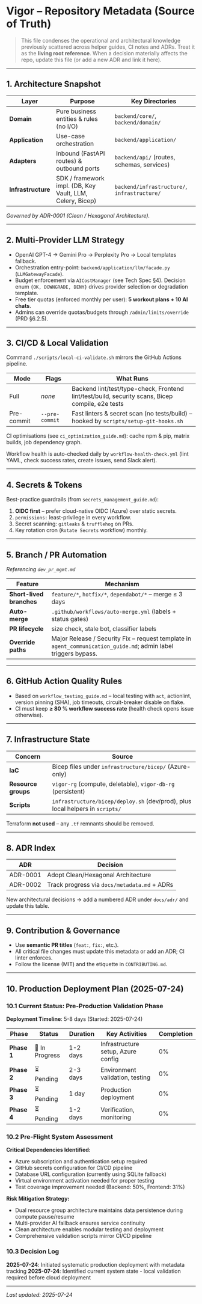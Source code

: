 # Vigor – Repository Metadata (Source of Truth)

> This file condenses the operational and architectural knowledge previously scattered across helper guides, CI notes and ADRs. Treat it as the **living root reference**. When a decision materially affects the repo, update this file (or add a new ADR and link it here).

---

## 1. Architecture Snapshot

| Layer              | Purpose                                                   | Key Directories                              |
| ------------------ | --------------------------------------------------------- | -------------------------------------------- |
| **Domain**         | Pure business entities & rules (no I/O)                   | `backend/core/`, `backend/domain/`           |
| **Application**    | Use-case orchestration                                    | `backend/application/`                       |
| **Adapters**       | Inbound (FastAPI routes) & outbound ports                 | `backend/api/` (routes, schemas, services)   |
| **Infrastructure** | SDK / framework impl. (DB, Key Vault, LLM, Celery, Bicep) | `backend/infrastructure/`, `infrastructure/` |

_Governed by ADR-0001 (Clean / Hexagonal Architecture)._

---

## 2. Multi-Provider LLM Strategy

- OpenAI GPT-4 → Gemini Pro → Perplexity Pro → Local templates fallback.
- Orchestration entry-point: `backend/application/llm/facade.py` (`LLMGatewayFacade`).
- Budget enforcement via `AICostManager` (see Tech Spec §4). Decision enum `{OK, DOWNGRADE, DENY}` drives provider selection or degradation template.
- Free tier quotas (enforced monthly per user): **5 workout plans + 10 AI chats**.
- Admins can override quotas/budgets through `/admin/limits/override` (PRD §6.2.5).

---

## 3. CI/CD & Local Validation

Command `./scripts/local-ci-validate.sh` mirrors the GitHub Actions pipeline.

| Mode       | Flags          | What Runs                                                                                        |
| ---------- | -------------- | ------------------------------------------------------------------------------------------------ |
| Full       | _none_         | Backend lint/test/type-check, Frontend lint/test/build, security scans, Bicep compile, e2e tests |
| Pre-commit | `--pre-commit` | Fast linters & secret scan (no tests/build) – hooked by `scripts/setup-git-hooks.sh`             |

CI optimisations (see `ci_optimization_guide.md`): cache npm & pip, matrix builds, job dependency graph.

Workflow health is auto-checked daily by `workflow-health-check.yml` (lint YAML, check success rates, create issues, send Slack alert).

---

## 4. Secrets & Tokens

Best-practice guardrails (from `secrets_management_guide.md`):

1. **OIDC first** – prefer cloud-native OIDC (Azure) over static secrets.
2. `permissions:` least-privilege in every workflow.
3. Secret scanning: `gitleaks` & `trufflehog` on PRs.
4. Key rotation cron (`Rotate Secrets` workflow) monthly.

---

## 5. Branch / PR Automation

_Referencing `dev_pr_mgmt.md`_

| Feature                  | Mechanism                                                                                                       |
| ------------------------ | --------------------------------------------------------------------------------------------------------------- |
| **Short-lived branches** | `feature/*`, `hotfix/*`, `dependabot/*` – merge ≤ 3 days                                                        |
| **Auto-merge**           | `.github/workflows/auto-merge.yml` (labels + status gates)                                                      |
| **PR lifecycle**         | size check, stale bot, classifier labels                                                                        |
| **Override paths**       | Major Release / Security Fix – request template in `agent_communication_guide.md`; admin label triggers bypass. |

---

## 6. GitHub Action Quality Rules

- Based on `workflow_testing_guide.md` – local testing with `act`, actionlint, version pinning (SHA), job timeouts, circuit-breaker disable on flake.
- CI must keep **≥ 80 % workflow success rate** (health check opens issue otherwise).

---

## 7. Infrastructure State

| Concern             | Source                                                                        |
| ------------------- | ----------------------------------------------------------------------------- |
| **IaC**             | Bicep files under `infrastructure/bicep/` (Azure-only)                        |
| **Resource groups** | `vigor-rg` (compute, deletable), `vigor-db-rg` (persistent)                   |
| **Scripts**         | `infrastructure/bicep/deploy.sh` (dev/prod), plus local helpers in `scripts/` |

Terraform **not used** – any `.tf` remnants should be removed.

---

## 8. ADR Index

| ADR      | Decision                                     |
| -------- | -------------------------------------------- |
| ADR-0001 | Adopt Clean/Hexagonal Architecture           |
| ADR-0002 | Track progress via `docs/metadata.md` + ADRs |

New architectural decisions → add a numbered ADR under `docs/adr/` and update this table.

---

## 9. Contribution & Governance

- Use **semantic PR titles** (`feat:`, `fix:`, etc.).
- All critical file changes must update this metadata or add an ADR; CI linter enforces.
- Follow the license (MIT) and the etiquette in `CONTRIBUTING.md`.

---

## 10. Production Deployment Plan (2025-07-24)

### 10.1 Current Status: Pre-Production Validation Phase

**Deployment Timeline**: 5-8 days (Started: 2025-07-24)

| Phase       | Status         | Duration | Key Activities                     | Completion |
| ----------- | -------------- | -------- | ---------------------------------- | ---------- |
| **Phase 1** | 🔄 In Progress | 1-2 days | Infrastructure setup, Azure config | 0%         |
| **Phase 2** | ⏳ Pending     | 2-3 days | Environment validation, testing    | 0%         |
| **Phase 3** | ⏳ Pending     | 1 day    | Production deployment              | 0%         |
| **Phase 4** | ⏳ Pending     | 1-2 days | Verification, monitoring           | 0%         |

### 10.2 Pre-Flight System Assessment

**Critical Dependencies Identified:**

- Azure subscription and authentication setup required
- GitHub secrets configuration for CI/CD pipeline
- Database URL configuration (currently using SQLite fallback)
- Virtual environment activation needed for proper testing
- Test coverage improvement needed (Backend: 50%, Frontend: 31%)

**Risk Mitigation Strategy:**

- Dual resource group architecture maintains data persistence during compute pause/resume
- Multi-provider AI fallback ensures service continuity
- Clean architecture enables modular testing and deployment
- Comprehensive validation scripts mirror CI/CD pipeline

### 10.3 Decision Log

**2025-07-24**: Initiated systematic production deployment with metadata tracking
**2025-07-24**: Identified current system state - local validation required before cloud deployment

---

_Last updated: 2025-07-24_
